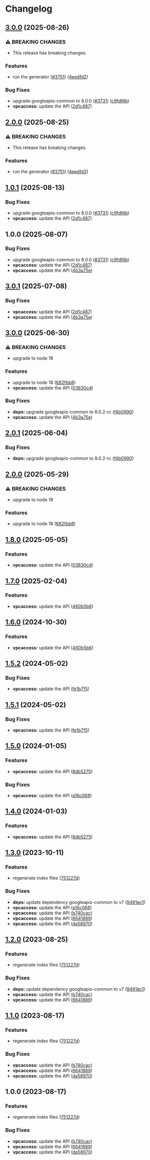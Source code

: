 # Changelog

## [3.0.0](https://github.com/googleapis/google-api-nodejs-client/compare/vpcaccess-v2.0.0...vpcaccess-v3.0.0) (2025-08-26)


### ⚠ BREAKING CHANGES

* This release has breaking changes.

### Features

* run the generator ([#3751](https://github.com/googleapis/google-api-nodejs-client/issues/3751)) ([4eedfd2](https://github.com/googleapis/google-api-nodejs-client/commit/4eedfd211682fc3560fc76319aa66a7988165c24))


### Bug Fixes

* upgrade googleapis-common to 8.0.0  ([#3731](https://github.com/googleapis/google-api-nodejs-client/issues/3731)) ([c9fdf4b](https://github.com/googleapis/google-api-nodejs-client/commit/c9fdf4b34d6c9bcf608eee35dd281d4680be9797))
* **vpcaccess:** update the API ([2d1c487](https://github.com/googleapis/google-api-nodejs-client/commit/2d1c487e00942e07ee2e81c2c9914580347dfcb1))

## [2.0.0](https://github.com/googleapis/google-api-nodejs-client/compare/vpcaccess-v1.0.1...vpcaccess-v2.0.0) (2025-08-25)


### ⚠ BREAKING CHANGES

* This release has breaking changes.

### Features

* run the generator ([#3751](https://github.com/googleapis/google-api-nodejs-client/issues/3751)) ([4eedfd2](https://github.com/googleapis/google-api-nodejs-client/commit/4eedfd211682fc3560fc76319aa66a7988165c24))

## [1.0.1](https://github.com/googleapis/google-api-nodejs-client/compare/vpcaccess-v1.0.0...vpcaccess-v1.0.1) (2025-08-13)


### Bug Fixes

* upgrade googleapis-common to 8.0.0  ([#3731](https://github.com/googleapis/google-api-nodejs-client/issues/3731)) ([c9fdf4b](https://github.com/googleapis/google-api-nodejs-client/commit/c9fdf4b34d6c9bcf608eee35dd281d4680be9797))
* **vpcaccess:** update the API ([2d1c487](https://github.com/googleapis/google-api-nodejs-client/commit/2d1c487e00942e07ee2e81c2c9914580347dfcb1))

## 1.0.0 (2025-08-07)


### Bug Fixes

* upgrade googleapis-common to 8.0.0  ([#3731](https://github.com/googleapis/google-api-nodejs-client/issues/3731)) ([c9fdf4b](https://github.com/googleapis/google-api-nodejs-client/commit/c9fdf4b34d6c9bcf608eee35dd281d4680be9797))
* **vpcaccess:** update the API ([2d1c487](https://github.com/googleapis/google-api-nodejs-client/commit/2d1c487e00942e07ee2e81c2c9914580347dfcb1))
* **vpcaccess:** update the API ([4b3a75e](https://github.com/googleapis/google-api-nodejs-client/commit/4b3a75e36e8f38e986910b9c6c89d1cfff54e39b))

## [3.0.1](https://github.com/googleapis/google-api-nodejs-client/compare/vpcaccess-v3.0.0...vpcaccess-v3.0.1) (2025-07-08)


### Bug Fixes

* **vpcaccess:** update the API ([2d1c487](https://github.com/googleapis/google-api-nodejs-client/commit/2d1c487e00942e07ee2e81c2c9914580347dfcb1))
* **vpcaccess:** update the API ([4b3a75e](https://github.com/googleapis/google-api-nodejs-client/commit/4b3a75e36e8f38e986910b9c6c89d1cfff54e39b))

## [3.0.0](https://github.com/googleapis/google-api-nodejs-client/compare/vpcaccess-v2.0.1...vpcaccess-v3.0.0) (2025-06-30)


### ⚠ BREAKING CHANGES

* upgrade to node 18

### Features

* upgrade to node 18 ([682fbb8](https://github.com/googleapis/google-api-nodejs-client/commit/682fbb869189ae92b3e9a194d37d0548af0c1f92))
* **vpcaccess:** update the API ([03830cd](https://github.com/googleapis/google-api-nodejs-client/commit/03830cd906a135aaa2a94af86d0a1ed2148cb2cb))


### Bug Fixes

* **deps:** upgrade googleapis-common to 8.0.2-rc ([f4b0990](https://github.com/googleapis/google-api-nodejs-client/commit/f4b099071040cfbcfe4a2e7d487d45ee93b369e0))
* **vpcaccess:** update the API ([4b3a75e](https://github.com/googleapis/google-api-nodejs-client/commit/4b3a75e36e8f38e986910b9c6c89d1cfff54e39b))

## [2.0.1](https://github.com/googleapis/google-api-nodejs-client/compare/vpcaccess-v2.0.0...vpcaccess-v2.0.1) (2025-06-04)


### Bug Fixes

* **deps:** upgrade googleapis-common to 8.0.2-rc ([f4b0990](https://github.com/googleapis/google-api-nodejs-client/commit/f4b099071040cfbcfe4a2e7d487d45ee93b369e0))

## [2.0.0](https://github.com/googleapis/google-api-nodejs-client/compare/vpcaccess-v1.8.0...vpcaccess-v2.0.0) (2025-05-29)


### ⚠ BREAKING CHANGES

* upgrade to node 18

### Features

* upgrade to node 18 ([682fbb8](https://github.com/googleapis/google-api-nodejs-client/commit/682fbb869189ae92b3e9a194d37d0548af0c1f92))

## [1.8.0](https://github.com/googleapis/google-api-nodejs-client/compare/vpcaccess-v1.7.0...vpcaccess-v1.8.0) (2025-05-05)


### Features

* **vpcaccess:** update the API ([03830cd](https://github.com/googleapis/google-api-nodejs-client/commit/03830cd906a135aaa2a94af86d0a1ed2148cb2cb))

## [1.7.0](https://github.com/googleapis/google-api-nodejs-client/compare/vpcaccess-v1.6.0...vpcaccess-v1.7.0) (2025-02-04)


### Features

* **vpcaccess:** update the API ([460b5b6](https://github.com/googleapis/google-api-nodejs-client/commit/460b5b63e8cceb473eac1b02e92a16b3b8887c92))

## [1.6.0](https://github.com/googleapis/google-api-nodejs-client/compare/vpcaccess-v1.5.2...vpcaccess-v1.6.0) (2024-10-30)


### Features

* **vpcaccess:** update the API ([460b5b6](https://github.com/googleapis/google-api-nodejs-client/commit/460b5b63e8cceb473eac1b02e92a16b3b8887c92))

## [1.5.2](https://github.com/googleapis/google-api-nodejs-client/compare/vpcaccess-v1.5.1...vpcaccess-v1.5.2) (2024-05-02)


### Bug Fixes

* **vpcaccess:** update the API ([fe1b7f5](https://github.com/googleapis/google-api-nodejs-client/commit/fe1b7f52025c36cd63df1b874d1303ab8e13abab))

## [1.5.1](https://github.com/googleapis/google-api-nodejs-client/compare/vpcaccess-v1.5.0...vpcaccess-v1.5.1) (2024-05-02)


### Bug Fixes

* **vpcaccess:** update the API ([fe1b7f5](https://github.com/googleapis/google-api-nodejs-client/commit/fe1b7f52025c36cd63df1b874d1303ab8e13abab))

## [1.5.0](https://github.com/googleapis/google-api-nodejs-client/compare/vpcaccess-v1.4.0...vpcaccess-v1.5.0) (2024-01-05)


### Features

* **vpcaccess:** update the API ([8db5275](https://github.com/googleapis/google-api-nodejs-client/commit/8db52757e6cc1842f451581340d9fa0aa554fea3))


### Bug Fixes

* **vpcaccess:** update the API ([a16c068](https://github.com/googleapis/google-api-nodejs-client/commit/a16c06850bd93116aad03e30d749aec1041fc1f8))

## [1.4.0](https://github.com/googleapis/google-api-nodejs-client/compare/vpcaccess-v1.3.0...vpcaccess-v1.4.0) (2024-01-03)


### Features

* **vpcaccess:** update the API ([8db5275](https://github.com/googleapis/google-api-nodejs-client/commit/8db52757e6cc1842f451581340d9fa0aa554fea3))

## [1.3.0](https://github.com/googleapis/google-api-nodejs-client/compare/vpcaccess-v1.2.0...vpcaccess-v1.3.0) (2023-10-11)


### Features

* regenerate index files ([751227d](https://github.com/googleapis/google-api-nodejs-client/commit/751227d3926c946b5db5edb58f0086e074a61169))


### Bug Fixes

* **deps:** update dependency googleapis-common to v7 ([9491ec1](https://github.com/googleapis/google-api-nodejs-client/commit/9491ec1cdc3c413e7d73edcfcd59cf5c28a7c855))
* **vpcaccess:** update the API ([a16c068](https://github.com/googleapis/google-api-nodejs-client/commit/a16c06850bd93116aad03e30d749aec1041fc1f8))
* **vpcaccess:** update the API ([b740cac](https://github.com/googleapis/google-api-nodejs-client/commit/b740cacf6fc152ed22fb20d9ab35919f8206c3c1))
* **vpcaccess:** update the API ([6641889](https://github.com/googleapis/google-api-nodejs-client/commit/66418891464fa6aa5bdc4ab384b0e1db9e980754))
* **vpcaccess:** update the API ([da58970](https://github.com/googleapis/google-api-nodejs-client/commit/da5897041fafd3a7d15815edb5713eab33069725))

## [1.2.0](https://github.com/googleapis/google-api-nodejs-client/compare/vpcaccess-v1.1.0...vpcaccess-v1.2.0) (2023-08-25)


### Features

* regenerate index files ([751227d](https://github.com/googleapis/google-api-nodejs-client/commit/751227d3926c946b5db5edb58f0086e074a61169))


### Bug Fixes

* **deps:** update dependency googleapis-common to v7 ([9491ec1](https://github.com/googleapis/google-api-nodejs-client/commit/9491ec1cdc3c413e7d73edcfcd59cf5c28a7c855))
* **vpcaccess:** update the API ([b740cac](https://github.com/googleapis/google-api-nodejs-client/commit/b740cacf6fc152ed22fb20d9ab35919f8206c3c1))
* **vpcaccess:** update the API ([6641889](https://github.com/googleapis/google-api-nodejs-client/commit/66418891464fa6aa5bdc4ab384b0e1db9e980754))

## [1.1.0](https://github.com/googleapis/google-api-nodejs-client/compare/vpcaccess-v1.0.0...vpcaccess-v1.1.0) (2023-08-17)


### Features

* regenerate index files ([751227d](https://github.com/googleapis/google-api-nodejs-client/commit/751227d3926c946b5db5edb58f0086e074a61169))


### Bug Fixes

* **vpcaccess:** update the API ([b740cac](https://github.com/googleapis/google-api-nodejs-client/commit/b740cacf6fc152ed22fb20d9ab35919f8206c3c1))
* **vpcaccess:** update the API ([6641889](https://github.com/googleapis/google-api-nodejs-client/commit/66418891464fa6aa5bdc4ab384b0e1db9e980754))
* **vpcaccess:** update the API ([da58970](https://github.com/googleapis/google-api-nodejs-client/commit/da5897041fafd3a7d15815edb5713eab33069725))

## 1.0.0 (2023-08-17)


### Features

* regenerate index files ([751227d](https://github.com/googleapis/google-api-nodejs-client/commit/751227d3926c946b5db5edb58f0086e074a61169))


### Bug Fixes

* **vpcaccess:** update the API ([b740cac](https://github.com/googleapis/google-api-nodejs-client/commit/b740cacf6fc152ed22fb20d9ab35919f8206c3c1))
* **vpcaccess:** update the API ([6641889](https://github.com/googleapis/google-api-nodejs-client/commit/66418891464fa6aa5bdc4ab384b0e1db9e980754))
* **vpcaccess:** update the API ([da58970](https://github.com/googleapis/google-api-nodejs-client/commit/da5897041fafd3a7d15815edb5713eab33069725))
